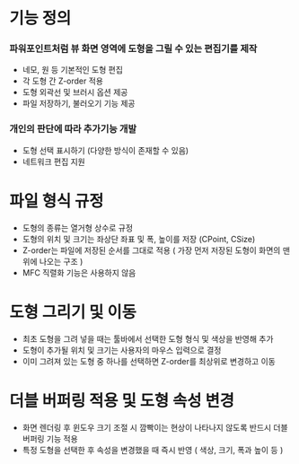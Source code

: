 # 기능 정의
### 파워포인트처럼 뷰 화면 영역에 도형을 그릴 수 있는 편집기를 제작

- 네모, 원 등 기본적인 도형 편집
- 각 도형 간 Z-order 적용
- 도형 외곽선 및 브러시 옵션 제공
- 파일 저장하기, 불러오기 기능 제공

### 개인의 판단에 따라 추가기능 개발
- 도형 선택 표시하기 (다양한 방식이 존재할 수 있음)
- 네트워크 편집 지원

# 파일 형식 규정
- 도형의 종류는 열거형 상수로 규정
- 도형의 위치 및 크기는 좌상단 좌표 및 폭, 높이를 저장 (CPoint, CSize)
- Z-order는 파일에 저장된 순서를 그대로 적용 ( 가장 먼저 저장된 도형이 화면의 맨 위에 나오는 구조 )
- MFC 직렬화 기능은 사용하지 않음

# 도형 그리기 및 이동
- 최초 도형을 그려 넣을 때는 툴바에서 선택한 도형 형식 및 색상을 반영해 추가
- 도형이 추가될 위치 및 크기는 사용자의 마우스 입력으로 결정
- 이미 그려져 있는 도형 중 하나를 선택하면 Z-order를 최상위로 변경하고 이동

# 더블 버퍼링 적용 및 도형 속성 변경
- 화면 렌더링 후 윈도우 크기 조절 시 깜빡이는 현상이 나타나지 않도록 반드시 더블 버퍼링 기능 적용
- 특정 도형을 선택한 후 속성을 변경했을 때 즉시 반영 ( 색상, 크기, 폭과 높이 등 )
